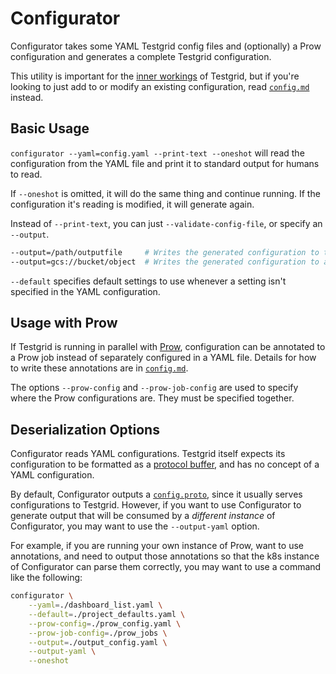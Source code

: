 # Configurator

Configurator takes some YAML Testgrid config files and (optionally) a Prow configuration and generates
a complete Testgrid configuration. 

This utility is important for the [inner workings](/testgrid/build_test_update.md) of Testgrid, but if
you're looking to just add to or modify an existing configuration, read [`config.md`]
instead.

## Basic Usage

`configurator --yaml=config.yaml --print-text --oneshot` will read the configuration from the YAML
file and print it to standard output for humans to read.

If `--oneshot` is omitted, it will do the same thing and continue running. If the configuration it's
reading is modified, it will generate again.

Instead of `--print-text`, you can just `--validate-config-file`, or specify an `--output`.

```bash
--output=/path/outputfile     # Writes the generated configuration to that file
--output=gcs://bucket/object  # Writes the generated configuration to a GCS bucket. Credentials are needed.
```

`--default` specifies default settings to use whenever a setting isn't specified in the YAML configuration.

## Usage with Prow

If Testgrid is running in parallel with [Prow], configuration can be annotated to a Prow job instead
of separately configured in a YAML file. Details for how to write these annotations are in [`config.md`].

The options `--prow-config` and `--prow-job-config` are used to specify where the Prow configurations are.
They must be specified together.

## Deserialization Options

Configurator reads YAML configurations. Testgrid itself expects its configuration to be formatted as
a [protocol buffer][`config.proto`], and has no concept of a YAML configuration.

By default, Configurator outputs a [`config.proto`], since it usually serves configurations to Testgrid.
However, if you want to use Configurator to generate output that will be consumed by a _different
instance_ of Configurator, you may want to use the `--output-yaml` option.

For example, if you are running your own instance of Prow, want to use annotations,
and need to output those annotations so that the k8s instance of Configurator can parse them correctly,
you may want to use a command like the following:

```bash
configurator \
    --yaml=./dashboard_list.yaml \
    --default=./project_defaults.yaml \
    --prow-config=./prow_config.yaml \
    --prow-job-config=./prow_jobs \
    --output=./output_config.yaml \
    --output-yaml \
    --oneshot
```

[`config.proto`]: /testgrid/data/config/config.proto
[`config.md`]: /testgrid/config.md
[Prow]: /prow/README.md